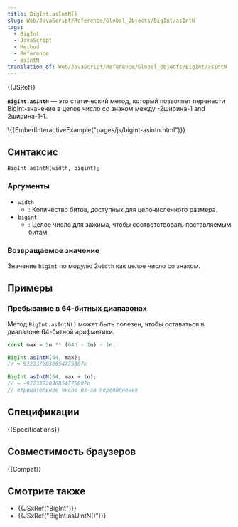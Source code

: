 ```yaml
---
title: BigInt.asIntN()
slug: Web/JavaScript/Reference/Global_Objects/BigInt/asIntN
tags:
  - BigInt
  - JavaScript
  - Method
  - Reference
  - asIntN
translation_of: Web/JavaScript/Reference/Global_Objects/BigInt/asIntN
---
```

{{JSRef}}

**`BigInt.asIntN`** — это статический метод, который позволяет перенести BigInt-значение в целое число со знаком между -2ширина-1 and 2ширина-1-1.

\\{{EmbedInteractiveExample("pages/js/bigint-asintn.html")}}

## Синтаксис

```
BigInt.asIntN(width, bigint);
```

### Аргументы

- `width`
  - : Количество битов, доступных для целочисленного размера.
- `bigint`
  - : Целое число для зажима, чтобы соответствовать поставляемым битам.

### Возвращаемое значение

Значение `bigint` по модулю 2`width` как целое число со знаком.

## Примеры

### Пребывание в 64-битных диапазонах

Метод `BigInt.asIntN()` может быть полезен, чтобы оставаться в диапазоне 64-битной арифметики.

```js
const max = 2n ** (64n - 1n) - 1n;

BigInt.asIntN(64, max);
// ↪ 9223372036854775807n

BigInt.asIntN(64, max + 1n);
// ↪ -9223372036854775807n
// отрицательное число из-за переполнения
```

## Спецификации

{{Specifications}}

## Совместимость браузеров

{{Compat}}

## Смотрите также

- {{JSxRef("BigInt")}}
- {{JSxRef("BigInt.asUintN()")}}
